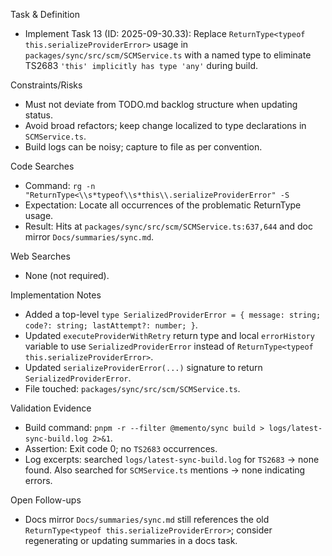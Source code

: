 Task & Definition
- Implement Task 13 (ID: 2025-09-30.33): Replace `ReturnType<typeof this.serializeProviderError>` usage in `packages/sync/src/scm/SCMService.ts` with a named type to eliminate TS2683 `'this' implicitly has type 'any'` during build.

Constraints/Risks
- Must not deviate from TODO.md backlog structure when updating status.
- Avoid broad refactors; keep change localized to type declarations in `SCMService.ts`.
- Build logs can be noisy; capture to file as per convention.

Code Searches
- Command: `rg -n "ReturnType<\\s*typeof\\s*this\\.serializeProviderError" -S`
- Expectation: Locate all occurrences of the problematic ReturnType usage.
- Result: Hits at `packages/sync/src/scm/SCMService.ts:637,644` and doc mirror `Docs/summaries/sync.md`.

Web Searches
- None (not required).

Implementation Notes
- Added a top-level `type SerializedProviderError = { message: string; code?: string; lastAttempt?: number; }`.
- Updated `executeProviderWithRetry` return type and local `errorHistory` variable to use `SerializedProviderError` instead of `ReturnType<typeof this.serializeProviderError>`.
- Updated `serializeProviderError(...)` signature to return `SerializedProviderError`.
- File touched: `packages/sync/src/scm/SCMService.ts`.

Validation Evidence
- Build command: `pnpm -r --filter @memento/sync build > logs/latest-sync-build.log 2>&1`.
- Assertion: Exit code 0; no `TS2683` occurrences.
- Log excerpts: searched `logs/latest-sync-build.log` for `TS2683` → none found. Also searched for `SCMService.ts` mentions → none indicating errors.

Open Follow-ups
- Docs mirror `Docs/summaries/sync.md` still references the old `ReturnType<typeof this.serializeProviderError>`; consider regenerating or updating summaries in a docs task.
